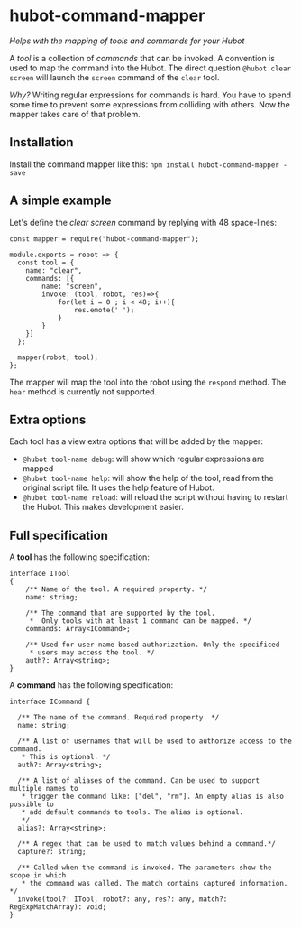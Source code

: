 # hubot-command-mapper
_Helps with the mapping of tools and commands for your Hubot_

A _tool_ is a collection of _commands_ that can be invoked. A convention is used to map the command into the Hubot. The direct question `@hubot clear screen` will launch the `screen` command of the `clear` tool.

_Why?_ Writing regular expressions for commands is hard. You have to spend some time to prevent some expressions from colliding with others. Now the mapper takes care of that problem.

## Installation
Install the command mapper like this: `npm install hubot-command-mapper -save`

## A simple example
Let's define the _clear screen_ command by replying with 48 space-lines:
```
const mapper = require("hubot-command-mapper");

module.exports = robot => {
  const tool = {
    name: "clear",
    commands: [{
        name: "screen",
        invoke: (tool, robot, res)=>{
            for(let i = 0 ; i < 48; i++){
                res.emote(' ');
            }
        }
    }]
  };

  mapper(robot, tool);
};
```
The mapper will map the tool into the robot using the `respond` method. The `hear` method is currently not supported.

## Extra options
Each tool has a view extra options that will be added by the mapper:
- `@hubot tool-name debug`: will show which regular expressions are mapped
- `@hubot tool-name help`: will show the help of the tool, read from the original script file. It uses the help feature of Hubot.
- `@hubot tool-name reload`: will reload the script without having to restart the Hubot. This makes development easier.

## Full specification
A **tool** has the following specification:
```
interface ITool
{
    /** Name of the tool. A required property. */
    name: string;

    /** The command that are supported by the tool.
     *  Only tools with at least 1 command can be mapped. */
    commands: Array<ICommand>;
    
    /** Used for user-name based authorization. Only the specificed 
     * users may access the tool. */
    auth?: Array<string>;
}
```

A **command** has the following specification:
```
interface ICommand {
  
  /** The name of the command. Required property. */
  name: string;

  /** A list of usernames that will be used to authorize access to the command.
   * This is optional. */
  auth?: Array<string>;
  
  /** A list of aliases of the command. Can be used to support multiple names to
   * trigger the command like: ["del", "rm"]. An empty alias is also possible to
   * add default commands to tools. The alias is optional.
   */
  alias?: Array<string>;

  /** A regex that can be used to match values behind a command.*/
  capture?: string;
  
  /** Called when the command is invoked. The parameters show the scope in which
   * the command was called. The match contains captured information. */
  invoke(tool?: ITool, robot?: any, res?: any, match?: RegExpMatchArray): void;
}
```
